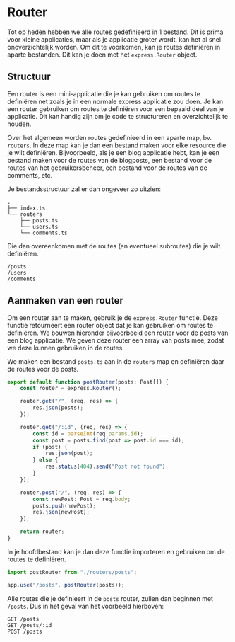 # Router

Tot op heden hebben we alle routes gedefinieerd in 1 bestand. Dit is prima voor kleine applicaties, maar als je applicatie groter wordt, kan het al snel onoverzichtelijk worden. Om dit te voorkomen, kan je routes definiëren in aparte bestanden. Dit kan je doen met het `express.Router` object.

## Structuur

Een router is een mini-applicatie die je kan gebruiken om routes te definiëren net zoals je in een normale express applicatie zou doen. Je kan een router gebruiken om routes te definiëren voor een bepaald deel van je applicatie. Dit kan handig zijn om je code te structureren en overzichtelijk te houden.

Over het algemeen worden routes gedefinieerd in een aparte map, bv. `routers`. In deze map kan je dan een bestand maken voor elke resource die je wilt definiëren. Bijvoorbeeld, als je een blog applicatie hebt, kan je een bestand maken voor de routes van de blogposts, een bestand voor de routes van het gebruikersbeheer, een bestand voor de routes van de comments, etc.

Je bestandsstructuur zal er dan ongeveer zo uitzien:

```
.
├── index.ts
└── routers
    ├── posts.ts
    └── users.ts
    └── comments.ts
```

Die dan overeenkomen met de routes (en eventueel subroutes) die je wilt definiëren.

```
/posts
/users
/comments
```

## Aanmaken van een router

Om een router aan te maken, gebruik je de `express.Router` functie. Deze functie retourneert een router object dat je kan gebruiken om routes te definiëren. We bouwen hieronder bijvoorbeeld een router voor de posts van een blog applicatie. We geven deze router een array van posts mee, zodat we deze kunnen gebruiken in de routes.

We maken een bestand `posts.ts` aan in de `routers` map en definiëren daar de routes voor de posts.

```typescript
export default function postRouter(posts: Post[]) {
    const router = express.Router();

    router.get("/", (req, res) => {
        res.json(posts);
    });

    router.get("/:id", (req, res) => {
        const id = parseInt(req.params.id);
        const post = posts.find(post => post.id === id);
        if (post) {
            res.json(post);
        } else {
            res.status(404).send("Post not found");
        }
    });

    router.post("/", (req, res) => {
        const newPost: Post = req.body;
        posts.push(newPost);
        res.json(newPost);
    });

    return router;
}
```

In je hoofdbestand kan je dan deze functie importeren en gebruiken om de routes te definiëren.

```typescript
import postRouter from "./routers/posts";
```

```typescript
app.use("/posts", postRouter(posts));
```

Alle routes die je definieert in de `posts` router, zullen dan beginnen met `/posts`. Dus in het geval van het voorbeeld hierboven:

```
GET /posts
GET /posts/:id
POST /posts
```